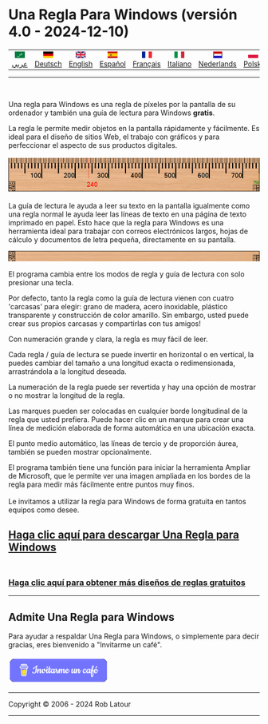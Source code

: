 # Una Regla Para Windows (versión 4.0 - 2024-12-10)
<!-- header -->

|||||||||||
| :---: | :---: | :---: | :---: | :---: |:---: | :---: | :---: |:---: | :---: |
| [![عربي](/images/flags/ar.png)](../en/README.md)<br>[عربي](../ar/README.md) | [![Deutsch](/images/flags/de.png)](../de/README.md)<br>[Deutsch](../de/README.md) | [![English](/images/flags/en-GB.png)](../en/README.md)<br>[English](../en/README.md) | [![Español](/images/flags/es.png)](../es/README.md)<br>[Español](../es/README.md) | [![Français](/images/flags/fr.png)](../fr/README.md)<br>[Français](../fr/README.md)| [![Italiano](/images/flags/it.png)](../it/README.md)<br>[Italiano](../it/README.md) | [![Nederlands](/images/flags/nl.png)](../nl/README.md)<br>[Nederlands](../nl/README.md) | [![Polski](/images/flags/pl.png)](../pl/README.md)<br>[Polski](../pl/README.md) | [![Português](/images/flags/pt.png)](../pt/README.md)<br>[Português](../pt/README.md) | [![Svenska](/images/flags/sv.png)](../sv/README.md)<br>[Svenska](../sv/README.md) |

- - -
<br>
<!-- header -->

Una regla para Windows es una regla de píxeles por la pantalla de su ordenador y también una guía de lectura para Windows **gratis**.  
  
La regla le permite medir objetos en la pantalla rápidamente y fácilmente. Es ideal para el diseño de sitios Web, el trabajo con gráficos y para perfeccionar el aspecto de sus productos digitales.
<br><br>
[![regla](/images/ruler.png)](README.md)
<br><br>
La guía de lectura le ayuda a leer su texto en la pantalla igualmente como una regla normal le ayuda leer las líneas de texto en una página de texto imprimado en papel. Esto hace que la regla para Windows es una herramienta ideal para trabajar con correos electrónicos largos, hojas de cálculo y documentos de letra pequeña, directamente en su pantalla.<br>

[![Guía de lectura](/images/readingguide.png)](README.md) 
  
El programa cambia entre los modos de regla y guía de lectura con solo presionar una tecla.  
  
Por defecto, tanto la regla como la guía de lectura vienen con cuatro 'carcasas' para elegir: grano de madera, acero inoxidable, plástico transparente y construcción de color amarillo. Sin embargo, usted puede crear sus propios carcasas y compartirlas con tus amigos!   
  
Con numeración grande y clara, la regla es muy fácil de leer.  
  
Cada regla / guía de lectura se puede invertir en horizontal o en vertical, la puedes cambiar del tamaño a una longitud exacta o redimensionada, arrastrándola a la longitud deseada.  
  
La numeración de la regla puede ser revertida y hay una opción de mostrar o no mostrar la longitud de la regla.  
  
Las marques pueden ser colocadas en cualquier borde longitudinal de la regla que usted prefiera. Puede hacer clic en un marque para crear una línea de medición elaborada de forma automática en una ubicación exacta.  
  
El punto medio automático, las líneas de tercio y de proporción áurea, también se pueden mostrar opcionalmente.   
  
El programa también tiene una función para iniciar la herramienta Ampliar de Microsoft, que le permite ver una imagen ampliada en los bordes de la regla para medir más fácilmente entre puntos muy finos.<br>
   
Le invitamos a utilizar la regla para Windows de forma gratuita en tantos equipos como desee.

## [Haga clic aquí para descargar Una Regla para Windows](https://github.com/roblatour/ARulerForWindows/releases/download/v4.0.0.0/arulersetup.exe)<br><br>

### [Haga clic aquí para obtener más diseños de reglas gratuitos](skins.md) 

* * * 
## Admite Una Regla para Windows

Para ayudar a respaldar Una Regla para Windows, o simplemente para decir gracias, eres bienvenido a "Invitarme un café".<br><br>
[<img alt="Invitarme un café" width="200px" src="buymeacoffee-spanish.png" />](https://www.buymeacoffee.com/roblatour)
* * *
Copyright © 2006 - 2024 Rob Latour
* * *